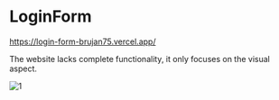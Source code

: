 # LoginForm
https://login-form-brujan75.vercel.app/

The website lacks complete functionality, it only focuses on the visual aspect.

![1](https://user-images.githubusercontent.com/114031237/203852389-2688977e-c4ba-404b-b33e-0918f721251d.PNG)
